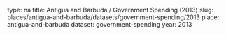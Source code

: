 type: na
title: Antigua and Barbuda / Government Spending (2013)
slug: places/antigua-and-barbuda/datasets/government-spending/2013
place: antigua-and-barbuda
dataset: government-spending
year: 2013
